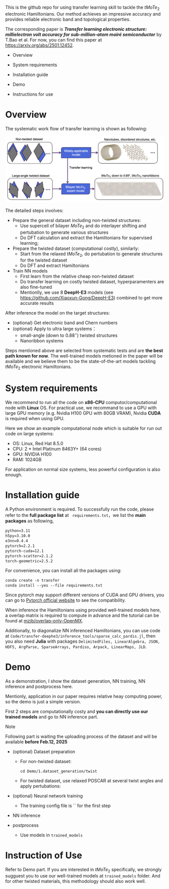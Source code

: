 This is the github repo for using transfer learning skill to tackle the $tMoTe_2$ electronic Hamiltonians. Our method achieves an impressive accuracy and provides reliable electronic band and topological properties.

The corresponding paper is ***Transfer learning electronic structure: millielectron volt accuracy for sub-million-atom moiré semiconductor*** by T.Bao et al. For now, you can find this paper at https://arxiv.org/abs/2501.12452.

- Overview
- System requirements
- Installation guide
- Demo

- Instructions for use



# Overview

The systematic work flow of transfer learning is shown as following:

![alt text](Figures/Fig1-schematic.png)

The detailed steps involves:

- Prepare the general dataset including non-twisted structures:
  - Use supercell of bilayer $MoTe_2$ and do interlayer shifting and pertubation to generate various structures
  - Do DFT calculation and extract the Hamiltonians for supervised learning;
- Prepare the twisted dataset (computational costly), similarly:
  - Start from the relaxed $tMoTe_2$, do pertubation to generate structures for the twisted dataset
  - Do DFT and extract Hamiltonians
- Train NN models 
  - First learn from the relative cheap non-twisted dataset 
  - Do transfer learning on costly twisted dataset, hyperparamenters are also fine-tuned
  - Mentionlly, we use 8 **DeepH-E3** models (see https://github.com/Xiaoxun-Gong/DeepH-E3) combined to get more accurate results

After inference the model on the target structures:

- (optional) Get electronic band and Chern numbers
- (optional) Apply to ultra large systems：
  - small-angle (down to $0.88^\circ$) twisted structures 
  - Nanoribbon systems

Steps mentioned above are selected from systematic tests and are **the best path known for now**. The well-trained models metioned in the paper will be available and we believe them to be the state-of-the-art models tackling $tMoTe_2$ electronic Hamiltonians.



# System requirements

We recommend to run all the code on **x86-CPU** computor/computational node with **Linux** OS. For practical use, we recommand to use a GPU with large GPU memory (e.g. Nvidia H100 GPU with 80GB VRAM), Nvidia **CUDA** is required when using GPU. 

Here we show an example computational node which is suitable for run out code on large systems:

- OS: Linux, Red Hat 8.5.0
- CPU:  2 * Intel Platinum 8463Y+ (64 cores)
- GPU: NVIDIA H100
- RAM: 1024GB

For application on normal size systems, less powerful configuration is also enough.

# Installation guide

A Python environment is required. To successfully run the code, please refer to the **full package list** at ` requirements.txt`，we list the **main packages** as following,

```
python=3.11
h5py=3.10.0
e3nn=0.4.4
pytorch=2.2.1
pytorch-cuda=12.1
pytorch-scatter=2.1.2
torch-geometric=2.5.2
```

For convenience, you can install all the packages using:

```
conda create -n transfer
conda install --yes --file requirements.txt
```

Since pytorch may support different versions of CUDA and GPU drivers, you can go to [Pytorch official website](https://pytorch.org/get-started/locally/)  to see the compatibility.

When inference the Hamiltonians using provided well-trained models here, a overlap matrix is required to compute in advance and the tutorial can be found at [mzjb/overlap-only-OpenMX](https://github.com/mzjb/overlap-only-OpenMX).

Additionally, to diagonalize NN inferenced Hamiltonians, you can use code at `Code/transfer-deephe3/inference_tools/sparse_calc_pardis.jl`, then you also need **Julia** with packages `DelimitedFiles, LinearAlgebra, JSON, HDF5, ArgParse, SparseArrays, Pardiso, Arpack, LinearMaps, JLD`.



# Demo

As a demonstration, I show the dataset generation, NN training, NN inference and postprocess here.

Mentionly, application in our paper requires relative heay computing power, so the demo is just a simple version.

First 2 steps are computationally costy and **you can directly use our trained models** and go to NN inference part.

> [!NOTE]
>
> Following part is waiting the uploading process of the dataset and will be available **before Feb.12, 2025**

- (optional) Dataset preparation

  - For non-twisted dataset:

    ```
    cd Demo/1.dataset_generation/twist

  - For twisted dataset, use relaxed POSCAR at several twist angles and apply pertubations:

- (optional) Neural network training

  - The training config file is `` for the first step

- NN inference
- postprocess
  - Use models in `trained_models`

# Instruction of Use

Refer to Demo part. If you are interested in $tMoTe_2$ specifically, we strongly sugguest you to use our well-trained models at `trained_models` folder. And for other twisted materials, this methodology should also work well.



